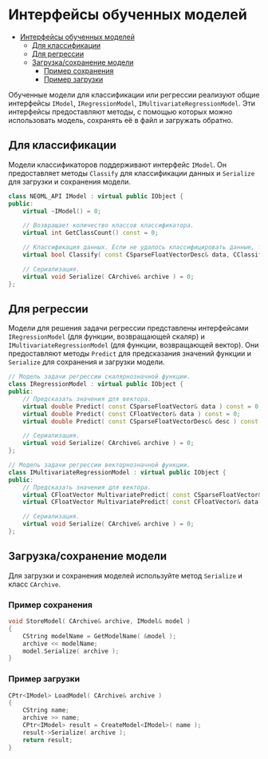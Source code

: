 # Интерфейсы обученных моделей

<!-- TOC -->

- [Интерфейсы обученных моделей](#интерфейсы-обученных-моделей)
    - [Для классификации](#для-классификации)
    - [Для регрессии](#для-регрессии)
    - [Загрузка/сохранение модели](#загрузкасохранение-модели)
        - [Пример сохранения](#пример-сохранения)
        - [Пример загрузки](#пример-загрузки)

<!-- /TOC -->

Обученные модели для классификации или регрессии реализуют общие интерфейсы `IModel`, `IRegressionModel`, `IMultivariateRegressionModel`. Эти интерфейсы предоставляют методы, с помощью которых можно использовать модель, сохранять её в файл и загружать обратно.

## Для классификации

Модели классификаторов поддерживают интерфейс `IModel`. Он предоставляет методы `Classify` для классификации данных и `Serialize` для загрузки и сохранения модели.

```c++
class NEOML_API IModel : virtual public IObject {
public:
	virtual ~IModel() = 0;

	// Возвращает количество классов классификатора.
	virtual int GetClassCount() const = 0;

	// Классификация данных. Если не удалось классифицировать данные, то возвращает false.
	virtual bool Classify( const CSparseFloatVectorDesc& data, CClassificationResult& result ) const = 0;

	// Сериализация.
	virtual void Serialize( CArchive& archive ) = 0;
};
```

## Для регрессии

Модели для решения задачи регрессии представлены интерфейсами `IRegressionModel` (для функции, возвращающей скаляр) и `IMultivariateRegressionModel` (для функции, возвращающей вектор). Они предоставляют методы `Predict` для предсказания значений функции и `Serialize` для сохранения и загрузки модели.

```c++
// Модель задачи регрессии скалярнозначной функции.
class IRegressionModel : virtual public IObject {
public:
	// Предсказать значения для вектора.
	virtual double Predict( const CSparseFloatVector& data ) const = 0;
	virtual double Predict( const CFloatVector& data ) const = 0;
	virtual double Predict( const CSparseFloatVectorDesc& desc ) const = 0;

	// Сериализация.
	virtual void Serialize( CArchive& archive ) = 0;
};

// Модель задачи регрессии векторнозначной функции.
class IMultivariateRegressionModel : virtual public IObject {
public:
	// Предсказать значения для вектора.
	virtual CFloatVector MultivariatePredict( const CSparseFloatVector& data ) const = 0;
	virtual CFloatVector MultivariatePredict( const CFloatVector& data ) const = 0;

	// Сериализация.
	virtual void Serialize( CArchive& archive ) = 0;
};
```

## Загрузка/сохранение модели

Для загрузки и сохранения моделей используйте метод `Serialize` и класс `CArchive`.

### Пример сохранения

```c++
void StoreModel( CArchive& archive, IModel& model )
{
	CString modelName = GetModelName( &model );
	archive << modelName;
	model.Serialize( archive );
}
```

### Пример загрузки

```c++
CPtr<IModel> LoadModel( CArchive& archive )
{
	CString name;
	archive >> name;
	CPtr<IModel> result = CreateModel<IModel>( name );
	result->Serialize( archive );
	return result;
}
```
